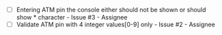 - [ ] Entering ATM pin the console either should not be shown or should show * character - Issue #3 - Assignee
- [ ] Validate ATM pin with 4 integer values[0-9] only - Issue #2 - Assignee
